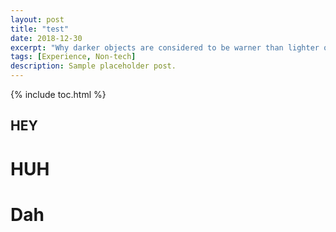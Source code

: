 ```yaml
---
layout: post
title: "test"
date: 2018-12-30
excerpt: "Why darker objects are considered to be warner than lighter ones"
tags: [Experience, Non-tech]
description: Sample placeholder post.
---
```


{% include toc.html %}

## HEY

# HUH

# Dah
